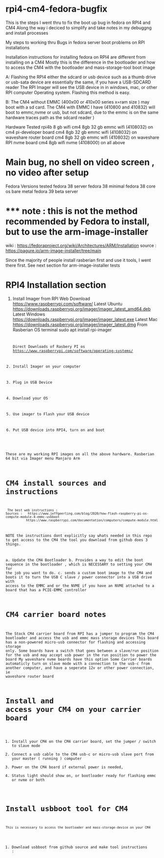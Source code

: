 # rpi4-cm4-fedora-bugfix
This is the steps I went thru to fix the boot up bug in fedora on RPI4 and CM4
Along the way i deciced to simplify and take notes in my debuggng and install processes

My steps to working thru Bugs in fedora server boot problems on RPI installations

Installation instructions for installing fedora on RPI4 are different from installing on a CM4
     Mostly this is the difference in the bootloader and how to access the CM4 with the bootloader and mass-storage-tool boot image

  A:   Flashing the RPI4 either the sdcard or usb device such as a thumb drive or usb-sata device are essentially the same, if you have a USB-SDCARD reader
       The RPI Imager will see the USB device in in windows, mac, or other RPI computer Operating system. Flashing this method is easy.
       
  B:  The CM4 without EMMC (400x00 or 410x00 series x=ram size ) may boot with a sd card.
      The CM4 with EMMC I have (410800 and 410832) will boot to emmc,nvme or usb, but not sdcard, due to the emmc is on the same hardware traces path as the sdcard reader )

Hardware Tested
rpi4b 8 gb wifi
cm4 8gb 32 gb emmc wifi (4108032) on cm4 pi-developer board
cm4 8gb 32 gb emmc wifi (4108032) on waveshare router board
cm4 8gb 32 gb emmc wifi (4108032) on waveshare RPI nvme board
cm4 8gb wifi nvme       (4108000) on all above 

# Main bug, no shell on video screen , no video after setup
Fedora Versions tested
fedora 38 server
fedora 38 minimal
fedora 38 core os bare metal
fedora 39 beta server

# *** note : this is not the method recommended by Fedora to install, but to use the arm-image-installer
       
   wiki : https://fedoraproject.org/wiki/Architectures/ARM/Installation
   source : https://pagure.io/arm-image-installer/tree/main

   Since the majority of people install rasberian first and use it tools, I went there first.
See next section for arm-image-installer tests

# RPI4 Installation section 
1. Install Imager from RPI
     Web Download https://www.raspberrypi.com/software/
   Latest Ubuntu  https://downloads.raspberrypi.org/imager/imager_latest_amd64.deb
   Latest Windows https://downloads.raspberrypi.org/imager/imager_latest.exe
   Latest Mac     https://downloads.raspberrypi.org/imager/imager_latest.dmg
   From Rasberian OS terminal
   </code>
      sudo apt install rpi-imager
   <code/>

   Direct Downloads of Rasbery PI os
   https://www.raspberrypi.com/software/operating-systems/
  
2. Install Imager on your computer
3. Plug in USB Device
4. Download your OS
5. Use imager to Flash your USB device
6. Put USB device into RPI4, turn on and boot

These are my working RPI images on all the above hardware.  Rasberian 64 bit via Imager menu
  Manjaro Arm

# CM4 install sources and instructions
     The best web instructions :
    Sources :   https://www.jeffgeerling.com/blog/2020/how-flash-raspberry-pi-os-compute-module-4-emmc-usbboot
               https://www.raspberrypi.com/documentation/computers/compute-module.html

NOTE the instructions dont explicitly say whats needed in this repo to get access to the CM4
the tool you download from github does 3 things.

  a. Update the CM4 Bootloader
  b. Provides a way to edit the boot sequence in the bootloader , which is NECESSARY to setting your CM4 for the job you want to do.
  c. sends a custom boot image to the CM4 and boots it to turn the USB C slave / power connector into a USB drive with access to the EMMC and or the 
      NVME if you have an NVME attached to a board that has a PCIE-EMMC controller

# CM4 carrier board notes
   
   The Stock CM4 carrier board from RPI has a jumper to program the CM4 bootloader and access the usb and emmc mass storage devices
    This board has a non-powered micro-usb connector for flashing and accessing storage only.
  Some boards have a switch that goes between a slave/run position for the usb and may accept usb power in the run position to power the board
      My waveshare nvme boards have this option
   Some Carrier boards automaticly turn on slave mode with a connection to the usb-c from another computer,
      and have a seperate 12v or other power connection, ie waveshare router board

# Install and access your CM4 on your carrier board

  1. Install your CM4 on the CM4 carrier board, set the jumper / switch to slave mode
  2. Connect a usb cable to the CM4 usb-c or micro-usb slave port from your master ( running ) computer
  3. Power on the CM4 board if external power is needed,
  4. Status light should show on, or bootloader ready for flashing emmc or nvme or both 

# Install usbboot tool for CM4
    This is necessary to access the bootloader and mass-storage-device on your CM4
  
  1. Download usbboot from github source and make tool
     instructions : 
    
     
   
